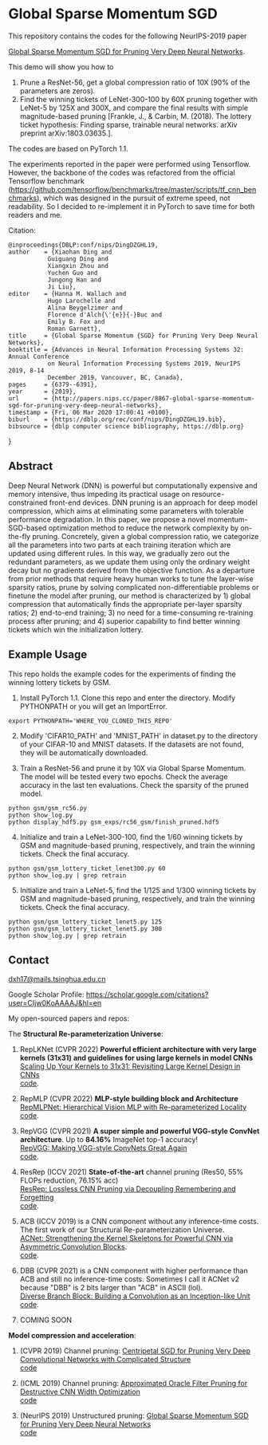 # Global Sparse Momentum SGD

This repository contains the codes for the following NeurIPS-2019 paper 

[Global Sparse Momentum SGD for Pruning Very Deep Neural Networks](http://papers.nips.cc/paper/8867-global-sparse-momentum-sgd-for-pruning-very-deep-neural-networks.pdf).

This demo will show you how to
1. Prune a ResNet-56, get a global compression ratio of 10X (90% of the parameters are zeros).
2. Find the winning tickets of LeNet-300-100 by 60X pruning together with LeNet-5 by 125X and 300X, and compare the final results with simple magnitude-based pruning [Frankle, J., & Carbin, M. (2018). The lottery ticket hypothesis: Finding sparse, trainable neural networks. arXiv preprint arXiv:1803.03635.].

The codes are based on PyTorch 1.1.

The experiments reported in the paper were performed using Tensorflow. However, the backbone of the codes was refactored from the official Tensorflow benchmark (https://github.com/tensorflow/benchmarks/tree/master/scripts/tf_cnn_benchmarks), which was designed in the pursuit of extreme speed, not readability. So I decided to re-implement it in PyTorch to save time for both readers and me.

Citation:

    @inproceedings{DBLP:conf/nips/DingDZGHL19,
    author    = {Xiaohan Ding and
               Guiguang Ding and
               Xiangxin Zhou and
               Yuchen Guo and
               Jungong Han and
               Ji Liu},
    editor    = {Hanna M. Wallach and
               Hugo Larochelle and
               Alina Beygelzimer and
               Florence d'Alch{\'{e}}{-}Buc and
               Emily B. Fox and
               Roman Garnett},
    title     = {Global Sparse Momentum {SGD} for Pruning Very Deep Neural Networks},
    booktitle = {Advances in Neural Information Processing Systems 32: Annual Conference
               on Neural Information Processing Systems 2019, NeurIPS 2019, 8-14
               December 2019, Vancouver, BC, Canada},
    pages     = {6379--6391},
    year      = {2019},
    url       = {http://papers.nips.cc/paper/8867-global-sparse-momentum-sgd-for-pruning-very-deep-neural-networks},
    timestamp = {Fri, 06 Mar 2020 17:00:41 +0100},
    biburl    = {https://dblp.org/rec/conf/nips/DingDZGHL19.bib},
    bibsource = {dblp computer science bibliography, https://dblp.org}
  }

## Abstract

Deep Neural Network (DNN) is powerful but computationally expensive and memory intensive, thus impeding its practical usage on resource-constrained front-end devices. DNN pruning is an approach for deep model compression, which aims at eliminating some parameters with tolerable performance degradation. In this paper, we propose a novel momentum-SGD-based optimization method to reduce the network complexity by on-the-fly pruning. Concretely, given a global compression ratio, we categorize all the parameters into two parts at each training iteration which are updated using different rules. In this way, we gradually zero out the redundant parameters, as we update them using only the ordinary weight decay but no gradients derived from the objective function. As a departure from prior methods that require heavy human works to tune the layer-wise sparsity ratios, prune by solving complicated non-differentiable problems or finetune the model after pruning, our method is characterized by 1) global compression that automatically finds the appropriate per-layer sparsity ratios; 2) end-to-end training; 3) no need for a time-consuming re-training process after pruning; and 4) superior capability to find better winning tickets which win the initialization lottery.

## Example Usage
  
This repo holds the example codes for the experiments of finding the winning lottery tickets  by GSM.

1. Install PyTorch 1.1. Clone this repo and enter the directory. Modify PYTHONPATH or you will get an ImportError.
```
export PYTHONPATH='WHERE_YOU_CLONED_THIS_REPO'
```

2. Modify 'CIFAR10_PATH' and 'MNIST_PATH' in dataset.py to the directory of your CIFAR-10 and MNIST datasets. If the datasets are not found, they will be automatically downloaded. 

3. Train a ResNet-56 and prune it by 10X via Global Sparse Momentum. The model will be tested every two epochs. Check the average accuracy in the last ten evaluations. Check the sparsity of the pruned model.
```
python gsm/gsm_rc56.py
python show_log.py
python display_hdf5.py gsm_exps/rc56_gsm/finish_pruned.hdf5
```

4. Initialize and train a LeNet-300-100, find the 1/60 winning tickets by GSM and magnitude-based pruning, respectively, and train the winning tickets. Check the final accuracy.
```
python gsm/gsm_lottery_ticket_lenet300.py 60
python show_log.py | grep retrain
```

5. Initialize and train a LeNet-5, find the 1/125 and 1/300 winning tickets by GSM and magnitude-based pruning, respectively, and train the winning tickets. Check the final accuracy.
```
python gsm/gsm_lottery_ticket_lenet5.py 125
python gsm/gsm_lottery_ticket_lenet5.py 300
python show_log.py | grep retrain
```

## Contact
dxh17@mails.tsinghua.edu.cn

Google Scholar Profile: https://scholar.google.com/citations?user=CIjw0KoAAAAJ&hl=en

My open-sourced papers and repos: 

The **Structural Re-parameterization Universe**:

1. RepLKNet (CVPR 2022) **Powerful efficient architecture with very large kernels (31x31) and guidelines for using large kernels in model CNNs**\
[Scaling Up Your Kernels to 31x31: Revisiting Large Kernel Design in CNNs](https://arxiv.org/abs/2203.06717)\
[code](https://github.com/DingXiaoH/RepLKNet-pytorch).

2. RepMLP (CVPR 2022) **MLP-style building block and Architecture**\
[RepMLPNet: Hierarchical Vision MLP with Re-parameterized Locality](https://arxiv.org/abs/2112.11081)\
[code](https://github.com/DingXiaoH/RepMLP).

3. RepVGG (CVPR 2021) **A super simple and powerful VGG-style ConvNet architecture**. Up to **84.16%** ImageNet top-1 accuracy!\
[RepVGG: Making VGG-style ConvNets Great Again](https://arxiv.org/abs/2101.03697)\
[code](https://github.com/DingXiaoH/RepVGG).

4. ResRep (ICCV 2021) **State-of-the-art** channel pruning (Res50, 55\% FLOPs reduction, 76.15\% acc)\
[ResRep: Lossless CNN Pruning via Decoupling Remembering and Forgetting](https://openaccess.thecvf.com/content/ICCV2021/papers/Ding_ResRep_Lossless_CNN_Pruning_via_Decoupling_Remembering_and_Forgetting_ICCV_2021_paper.pdf)\
[code](https://github.com/DingXiaoH/ResRep).

5. ACB (ICCV 2019) is a CNN component without any inference-time costs. The first work of our Structural Re-parameterization Universe.\
[ACNet: Strengthening the Kernel Skeletons for Powerful CNN via Asymmetric Convolution Blocks](http://openaccess.thecvf.com/content_ICCV_2019/papers/Ding_ACNet_Strengthening_the_Kernel_Skeletons_for_Powerful_CNN_via_Asymmetric_ICCV_2019_paper.pdf).\
[code](https://github.com/DingXiaoH/ACNet). 

6. DBB (CVPR 2021) is a CNN component with higher performance than ACB and still no inference-time costs. Sometimes I call it ACNet v2 because "DBB" is 2 bits larger than "ACB" in ASCII (lol).\
[Diverse Branch Block: Building a Convolution as an Inception-like Unit](https://arxiv.org/abs/2103.13425)\
[code](https://github.com/DingXiaoH/DiverseBranchBlock).

7. COMING SOON

**Model compression and acceleration**:

1. (CVPR 2019) Channel pruning: [Centripetal SGD for Pruning Very Deep Convolutional Networks with Complicated Structure](http://openaccess.thecvf.com/content_CVPR_2019/html/Ding_Centripetal_SGD_for_Pruning_Very_Deep_Convolutional_Networks_With_Complicated_CVPR_2019_paper.html)\
[code](https://github.com/DingXiaoH/Centripetal-SGD)

2. (ICML 2019) Channel pruning: [Approximated Oracle Filter Pruning for Destructive CNN Width Optimization](http://proceedings.mlr.press/v97/ding19a.html)\
[code](https://github.com/DingXiaoH/AOFP)

3. (NeurIPS 2019) Unstructured pruning: [Global Sparse Momentum SGD for Pruning Very Deep Neural Networks](http://papers.nips.cc/paper/8867-global-sparse-momentum-sgd-for-pruning-very-deep-neural-networks.pdf)\
[code](https://github.com/DingXiaoH/GSM-SGD)
